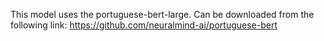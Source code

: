 This model uses the portuguese-bert-large. Can be downloaded from the following link: https://github.com/neuralmind-ai/portuguese-bert
